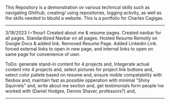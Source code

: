 This Repository is a demonstration ov various technical skills such as navigating Ghithub, creating/ using repositories, logging activity, as well as the skills needed to bbuild a website. This is a portfolio for Charles Cagigas.

----------

3/18/2023 (~1hour)
Created about me & resume pages.
Created navbar for all pages.
Standardized Navbar on all pages.
Hosted Resume Remotly on Google Docs & added link.
Removed Resume Page.
Added Linkedin Link.
forced external links to open in new page, and internal links to open on same page for convenience of user.

ToDo:
generate stand-in content for 4 projects and,
Integerate actual content into 4 projects and,
select pictures for project link buttons and,
select color pallete based on resume and,
ensure moble compatability with flexbox and, 
maintain fast as possible opperation with minimal "Shiny Squirrels" and,
write about me section and,
get testimonials form people Ive worked with (Daniel Hodges, Dennis Shaver, professors?) and,

---------



